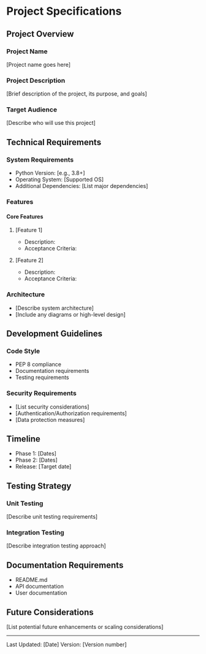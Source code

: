 # Project Specifications

## Project Overview
### Project Name
[Project name goes here]

### Project Description
[Brief description of the project, its purpose, and goals]

### Target Audience
[Describe who will use this project]

## Technical Requirements

### System Requirements
- Python Version: [e.g., 3.8+]
- Operating System: [Supported OS]
- Additional Dependencies: [List major dependencies]

### Features
#### Core Features
1. [Feature 1]
   - Description:
   - Acceptance Criteria:

2. [Feature 2]
   - Description:
   - Acceptance Criteria:

### Architecture
- [Describe system architecture]
- [Include any diagrams or high-level design]

## Development Guidelines

### Code Style
- PEP 8 compliance
- Documentation requirements
- Testing requirements

### Security Requirements
- [List security considerations]
- [Authentication/Authorization requirements]
- [Data protection measures]

## Timeline
- Phase 1: [Dates]
- Phase 2: [Dates]
- Release: [Target date]

## Testing Strategy
### Unit Testing
[Describe unit testing requirements]

### Integration Testing
[Describe integration testing approach]

## Documentation Requirements
- README.md
- API documentation
- User documentation

## Future Considerations
[List potential future enhancements or scaling considerations]

---
Last Updated: [Date]
Version: [Version number]

